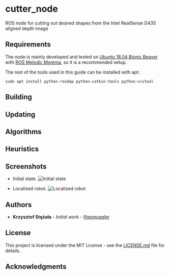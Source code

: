 # cutter_node
ROS node for cutting out desired shapes from the Intel RealSense D435 aligned depth image 
## Requirements
The node is mainly developed and tested on [Ubuntu 18.04 Bionic Beaver](https://releases.ubuntu.com/18.04/) with [ROS Melodic Morenia](http://wiki.ros.org/melodic/Installation/Ubuntu), so it is a recommended setup. 

The rest of the tools used in this guide can be installed with apt:
```
sudo apt install python-rosdep python-catkin-tools python-vcstool
```

## Building



## Updating

## Algorithms

## Heuristics

## Screenshots
* Initial state. ![Initial state](screenshots/initial.png)

* Localized robot. ![Localized robot](screenshots/localized.png)

## Authors
* **Krzysztof Stężała** - *Initial work* - [filesmuggler](https://github.com/filesmuggler)

## License

This project is licensed under the MIT License - see the [LICENSE.md](LICENSE.md) file for details.

## Acknowledgments


